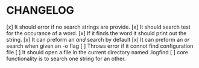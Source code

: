# CHANGELOG
[x] It should error if no search strings are provide.
[x] It should search test for the occurance of a word.
[x] If it finds the word it should print out the string.
[x] It can preform an _and_ search by default
[x] It can preform an _or_ search when given an -o flag
[ ] Throws error if it connot find configuration file
[ ] It should open a file in the current directory named .logfind
[ ] core functionality is to search one string for an other.

